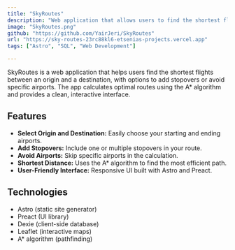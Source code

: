 ```yaml
---
title: "SkyRoutes"
description: "Web application that allows users to find the shortest flights between an origin and a destination. The app also provides the flexibility to add stopovers or avoid specific airports, making it easier to plan efficient and personalized flight routes."
image: "SkyRoutes.png"
github: "https://github.com/YairJeri/SkyRoutes"
url: "https://sky-routes-23rc88kl6-etsenias-projects.vercel.app"
tags: ["Astro", "SQL", "Web Development"]

---
```


SkyRoutes is a web application that helps users find the shortest flights between an origin and a destination, with options to add stopovers or avoid specific airports. The app calculates optimal routes using the A* algorithm and provides a clean, interactive interface.

## Features
- **Select Origin and Destination:** Easily choose your starting and ending airports.
- **Add Stopovers:** Include one or multiple stopovers in your route.
- **Avoid Airports:** Skip specific airports in the calculation.
- **Shortest Distance:** Uses the A* algorithm to find the most efficient path.
- **User-Friendly Interface:** Responsive UI built with Astro and Preact.

## Technologies
- Astro (static site generator)
- Preact (UI library)
- Dexie (client-side database)
- Leaflet (interactive maps)
- A* algorithm (pathfinding)

